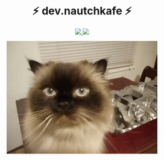 <h1 align="center">⚡ dev.nautchkafe ⚡</h1>

<p align="center">
  <a href="https://github.com/noyzys?tab=followers">
    <img src="https://img.shields.io/github/followers/noyzys?color=brightgreen&label=Followers">
  </a>
  <a href="https://github.com/noyzys">
    <img src="https://komarev.com/ghpvc/?username=noyzys&color=brightgreen">
  </a>
</p>

<p align="center">
  <img src="https://github.com/noyzys/noyzys/raw/master/catsyple.gif">
</p>



































































<!--
**vFeesT/vFeesT** is a ✨ _special_ ✨ repository because its `README.md` (this file) appears on your GitHub profile. // potęga

Here are some ideas to get you started:

- 🔭 I’m currently working on ...
- 🌱 I’m currently learning ...
- 👯 I’m looking to collaborate on ...
- 🤔 I’m looking for help with ...
- 💬 Ask me about ...
- 📫 How to reach me: ...
- 😄 Pronouns: ...
- ⚡ Fun fact: ...
-->
